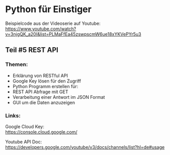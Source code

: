 # Python für Einstiger  
Beispielcode aus der Videoserie auf Youtube:  
https://www.youtube.com/watch?v=3njgQK_a20I&list=PLMaFfEa45zswpscmW6ue18xYKVePYr5u3

## Teil #5 REST API
### Themen:  
* Erklärung von RESTful API
* Google Key lösen für den Zugriff
* Python Programm erstellen für:
* REST API Abfrage mit GET
* Verarbeitung einer Antwort im JSON Format
* GUI um die Daten anzuzeigen



### Links:
Google Cloud Key:  
https://console.cloud.google.com/  

Youtube API Doc:   
https://developers.google.com/youtube/v3/docs/channels/list?hl=de#usage
